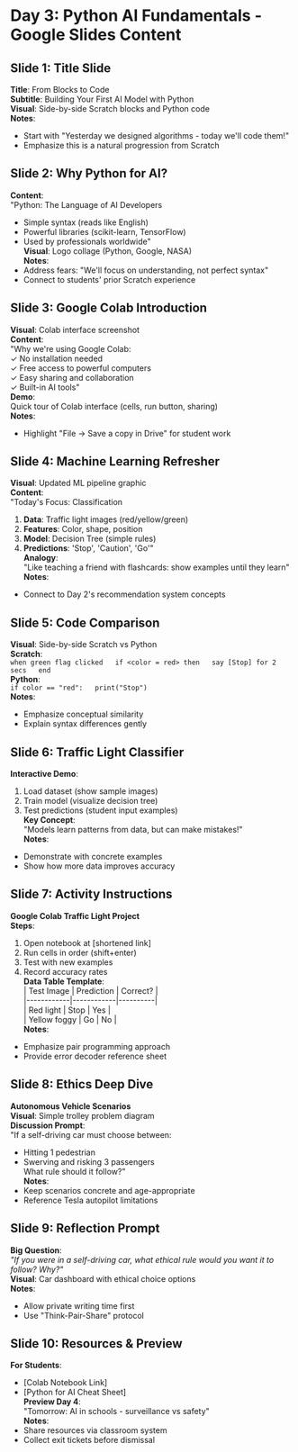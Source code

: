 # Day 3: Python AI Fundamentals - Google Slides Content

## Slide 1: Title Slide
**Title**: From Blocks to Code  
**Subtitle**: Building Your First AI Model with Python  
**Visual**: Side-by-side Scratch blocks and Python code  
**Notes**:  
- Start with "Yesterday we designed algorithms - today we'll code them!"  
- Emphasize this is a natural progression from Scratch

## Slide 2: Why Python for AI?
**Content**:  
"Python: The Language of AI Developers  
- Simple syntax (reads like English)  
- Powerful libraries (scikit-learn, TensorFlow)  
- Used by professionals worldwide"  
**Visual**: Logo collage (Python, Google, NASA)  
**Notes**:  
- Address fears: "We'll focus on understanding, not perfect syntax"  
- Connect to students' prior Scratch experience

## Slide 3: Google Colab Introduction
**Visual**: Colab interface screenshot  
**Content**:  
"Why we're using Google Colab:  
✓ No installation needed  
✓ Free access to powerful computers  
✓ Easy sharing and collaboration  
✓ Built-in AI tools"  
**Demo**:  
Quick tour of Colab interface (cells, run button, sharing)  
**Notes**:  
- Highlight "File → Save a copy in Drive" for student work

## Slide 4: Machine Learning Refresher
**Visual**: Updated ML pipeline graphic  
**Content**:  
"Today's Focus: Classification  
1. **Data**: Traffic light images (red/yellow/green)  
2. **Features**: Color, shape, position  
3. **Model**: Decision Tree (simple rules)  
4. **Predictions**: 'Stop', 'Caution', 'Go'"  
**Analogy**:  
"Like teaching a friend with flashcards: show examples until they learn"  
**Notes**:  
- Connect to Day 2's recommendation system concepts

## Slide 5: Code Comparison
**Visual**: Side-by-side Scratch vs Python  
**Scratch**:  
`when green flag clicked  
if <color = red> then  
  say [Stop] for 2 secs  
end`  
**Python**:  
`if color == "red":  
    print("Stop")`  
**Notes**:  
- Emphasize conceptual similarity  
- Explain syntax differences gently

## Slide 6: Traffic Light Classifier
**Interactive Demo**:  
1. Load dataset (show sample images)  
2. Train model (visualize decision tree)  
3. Test predictions (student input examples)  
**Key Concept**:  
"Models learn patterns from data, but can make mistakes!"  
**Notes**:  
- Demonstrate with concrete examples  
- Show how more data improves accuracy

## Slide 7: Activity Instructions
**Google Colab Traffic Light Project**  
**Steps**:  
1. Open notebook at [shortened link]  
2. Run cells in order (shift+enter)  
3. Test with new examples  
4. Record accuracy rates  
**Data Table Template**:  
| Test Image | Prediction | Correct? |  
|------------|------------|----------|  
| Red light  | Stop       | Yes      |  
| Yellow foggy | Go      | No       |  
**Notes**:  
- Emphasize pair programming approach  
- Provide error decoder reference sheet

## Slide 8: Ethics Deep Dive
**Autonomous Vehicle Scenarios**  
**Visual**: Simple trolley problem diagram  
**Discussion Prompt**:  
"If a self-driving car must choose between:  
- Hitting 1 pedestrian  
- Swerving and risking 3 passengers  
What rule should it follow?"  
**Notes**:  
- Keep scenarios concrete and age-appropriate  
- Reference Tesla autopilot limitations

## Slide 9: Reflection Prompt
**Big Question**:  
*"If you were in a self-driving car, what ethical rule would you want it to follow? Why?"*  
**Visual**: Car dashboard with ethical choice options  
**Notes**:  
- Allow private writing time first  
- Use "Think-Pair-Share" protocol

## Slide 10: Resources & Preview
**For Students**:  
- [Colab Notebook Link]  
- [Python for AI Cheat Sheet]  
**Preview Day 4**:  
"Tomorrow: AI in schools - surveillance vs safety"  
**Notes**:  
- Share resources via classroom system  
- Collect exit tickets before dismissal

